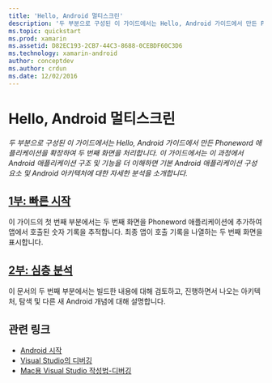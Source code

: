 ```yaml
---
title: 'Hello, Android 멀티스크린'
description: '두 부분으로 구성된 이 가이드에서는 Hello, Android 가이드에서 만든 Phoneword 애플리케이션을 확장하여 두 번째 화면을 처리합니다. 이 가이드에서는 이 과정에서 Android 애플리케이션 구조 및 기능을 더 이해하면 기본 Android 애플리케이션 구성 요소 및 Android 아키텍처에 대한 자세한 분석을 소개합니다.'
ms.topic: quickstart
ms.prod: xamarin
ms.assetid: D82EC193-2CB7-44C3-8688-0CEBDF60C3D6
ms.technology: xamarin-android
author: conceptdev
ms.author: crdun
ms.date: 12/02/2016
---
```


# <a name="hello-android-multiscreen"></a>Hello, Android 멀티스크린

_두 부분으로 구성된 이 가이드에서는 Hello, Android 가이드에서 만든 Phoneword 애플리케이션을 확장하여 두 번째 화면을 처리합니다. 이 가이드에서는 이 과정에서 Android 애플리케이션 구조 및 기능을 더 이해하면 기본 Android 애플리케이션 구성 요소 및 Android 아키텍처에 대한 자세한 분석을 소개합니다._

##  <a name="part-1-quickstartandroidget-startedhello-android-multiscreenhello-android-multiscreen-quickstartmd"></a>[1부: 빠른 시작](~/android/get-started/hello-android-multiscreen/hello-android-multiscreen-quickstart.md)

이 가이드의 첫 번째 부분에서는 두 번째 화면을 Phoneword 애플리케이션에 추가하여 앱에서 호출된 숫자 기록을 추적합니다. 최종 앱이 호출 기록을 나열하는 두 번째 화면을 표시합니다.

##  <a name="part-2-deep-diveandroidget-startedhello-android-multiscreenhello-android-multiscreen-deepdivemd"></a>[2부: 심층 분석](~/android/get-started/hello-android-multiscreen/hello-android-multiscreen-deepdive.md)

이 문서의 두 번째 부분에서는 빌드한 내용에 대해 검토하고, 진행하면서 나오는 아키텍처, 탐색 및 다른 새 Android 개념에 대해 설명합니다.


## <a name="related-links"></a>관련 링크

- [Android 시작](https://developer.android.com/training/index.html)
- [Visual Studio의 디버깅](https://docs.microsoft.com/visualstudio/debugger/)
- [Mac용 Visual Studio 작성법-디버깅](https://github.com/xamarin/recipes/tree/master/Recipes/cross-platform/ide/debugging)
